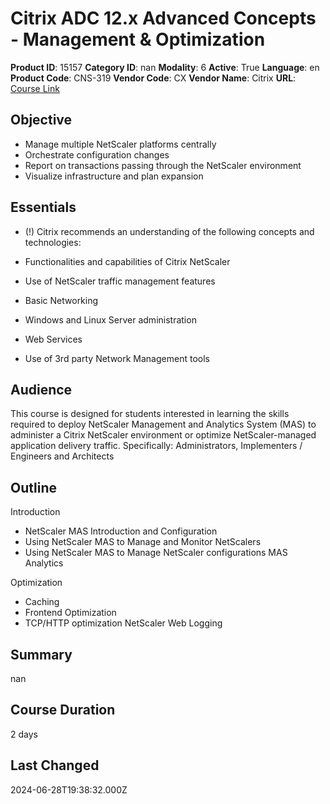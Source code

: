 # Citrix ADC 12.x Advanced Concepts - Management & Optimization

**Product ID**: 15157
**Category ID**: nan
**Modality**: 6
**Active**: True
**Language**: en
**Product Code**: CNS-319
**Vendor Code**: CX
**Vendor Name**: Citrix
**URL**: [Course Link](https://www.fastlaneus.com/course/citrix-cns-319)

## Objective
- Manage multiple NetScaler platforms centrally
- Orchestrate configuration changes
- Report on transactions passing through the NetScaler environment
- Visualize infrastructure and plan expansion

## Essentials
- (!)
Citrix recommends an understanding of the following concepts and technologies:



- Functionalities and capabilities of Citrix NetScaler
- Use of NetScaler traffic management features
- Basic Networking
- Windows and Linux Server administration
- Web Services
- Use of 3rd party Network Management tools

## Audience
This course is designed for students interested in learning the skills required to deploy NetScaler Management and Analytics System (MAS) to administer a Citrix NetScaler environment or optimize NetScaler-managed application delivery traffic. Specifically: Administrators, Implementers / Engineers and Architects

## Outline
Introduction 



- NetScaler MAS Introduction and Configuration
- Using NetScaler MAS to Manage and Monitor NetScalers
- Using NetScaler MAS to Manage NetScaler configurations
MAS Analytics


Optimization



- Caching
- Frontend Optimization
- TCP/HTTP optimization
NetScaler Web Logging

## Summary
nan

## Course Duration
2 days

## Last Changed
2024-06-28T19:38:32.000Z
